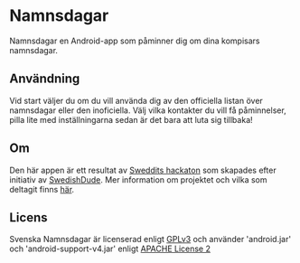 Namnsdagar
==========

Namnsdagar en Android-app som påminner dig om dina kompisars namnsdagar.

Användning
-------
Vid start väljer du om du vill använda dig av den officiella listan över namnsdagar eller den inoficiella.
Välj vilka kontakter du vill få påminnelser, pilla lite med inställningarna sedan är det bara att luta sig tillbaka!

Om
-------
Den här appen är ett resultat av [Sweddits hackaton](http://www.reddit.com/r/sweden/comments/18muv2/nu_k%C3%B6r_vi_ig%C3%A5ng_med_androidhackaton/) som skapades efter initiativ av [SwedishDude](http://www.reddit.com/user/SwedishDude).
Mer information om projektet och vilka som deltagit finns [här](https://docs.google.com/document/d/1zNbrrferMtFvOqqw06S5g2zd5wIOL2j_vvvEyAUZheo/edit#).

Licens
-------
Svenska Namnsdagar är licenserad enligt [GPLv3](http://www.gnu.org/licenses/gpl.txt)
och använder 'android.jar' och 'android-support-v4.jar' enligt [APACHE License 2](http://www.apache.org/licenses/LICENSE-2.0.txt)
